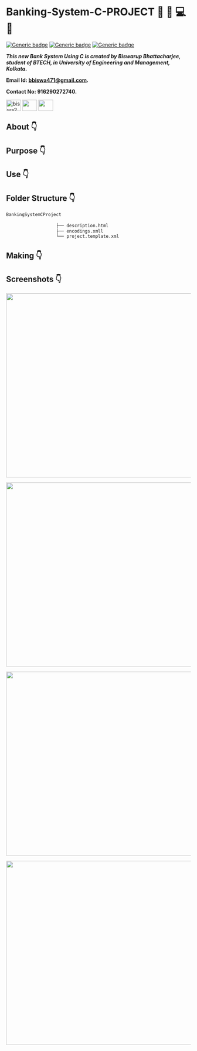 # Banking-System-C-PROJECT :star_struck: :open_file_folder: :computer: :closed_book:

[![Generic badge](https://img.shields.io/badge/java%20-programming-brightgreen)](https://shields.io/) [![Generic badge](https://img.shields.io/badge/JDK-version%2016-ff69b4)](https://shields.io/) [![Generic badge](https://img.shields.io/badge/file-handling-success)](https://shields.io/)
<br>

***This new Bank System Using C is created by Biswarup Bhattacharjee, student of BTECH, in University of Engineering and Management, Kolkata.***

**Email Id: bbiswa471@gmail.com.** 

**Contact No: 916290272740.** 


<p align="left">
<a href="https://www.facebook.com/profile.php?id=100070395300810" target="blank"><img align="center" src="https://cdn.jsdelivr.net/npm/simple-icons@3.0.1/icons/facebook.svg" alt="biswa2210" height="30" width="40" /></a>
<a href="https://instagram.com/biswarup2210" target="blank"><img align="center" src="https://cdn.jsdelivr.net/npm/simple-icons@3.0.1/icons/instagram.svg" alt="" height="30" width="40" /></a>
<a href="https://github.com/biswa2210/biswa2210" target="blank"><img align="center" src="https://cdn.jsdelivr.net/npm/simple-icons@3.0.1/icons/github.svg" alt="" height="30" width="40" /></a>
</p>

## About :point_down: 

<div align="justified">
 


</div>

## Purpose :point_down:

<div align="justified">


</div>

## Use :point_down:

<div align="justified">
 

</div>

## Folder Structure :point_down:

```bash
BankingSystemCProject
      
                   ├── description.html
                   ├── encodings.xmll
                   └── project.template.xml

```

## Making :point_down:



    
## Screenshots :point_down: 

<div align="center">

<a href="pics/sfj1.jpeg"><img src="pics/sfj1.jpeg" width="800" height= "500"></a>

<a href="pics/sfj2.jpeg"><img src="pics/sfj2.jpeg" width="800" height= "500"></a>

<a href="pics/sfj3.jpeg"><img src="pics/sfj3.jpeg" width="800" height= "500"></a>

<a href="pics/sfj4.jpeg"><img src="pics/sfj4.jpeg" width="800" height= "500"></a>
 
</div>


